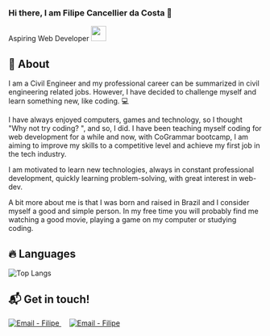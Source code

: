 ### Hi there, I am Filipe Cancellier da Costa 👋

Aspiring Web Developer <img src="https://media.giphy.com/media/WUlplcMpOCEmTGBtBW/giphy.gif" width="30"> 

## :bookmark: About

I am a Civil Engineer and my professional career can be summarized in civil engineering related jobs. However, I have decided to challenge myself and learn something new, like coding. :computer:

I have always enjoyed computers, games and technology, so I thought "Why not try coding? ", and so, I did. I have been teaching myself coding for web development for a while and now, with CoGrammar bootcamp, I am aiming to improve my skills to a competitive level and achieve my first job in the tech industry.

I am motivated to learn new technologies, always in constant professional development, quickly learning problem-solving, with great interest in web-dev.

A bit more about me is that I was born and raised in Brazil and I consider myself a good and simple person. In my free time you will probably find me watching a good movie, playing a game on my computer or studying coding.

## :fire: Languages

![Top Langs](https://github-readme-stats.vercel.app/api/top-langs/?username=Cancellier27&hide=TeX&layout=compact)


## :mailbox_with_mail: Get in touch!

<a href="mailto:filipecancelliercosta@gmail.com" target="_blank" >
  <img alt="Email - Filipe" src="https://img.shields.io/badge/Email--%23F8952D?style=social&logo=gmail">
</a>&nbsp;&nbsp;&nbsp;
<a href="https://www.linkedin.com/in/filipe-cancellier-da-costa-8459ab160/" target="_blank" >
  <img alt="Email - Filipe" src="https://img.shields.io/badge/LinkedIn--%23F8952D?style=social&logo=linkedin">
</a>

